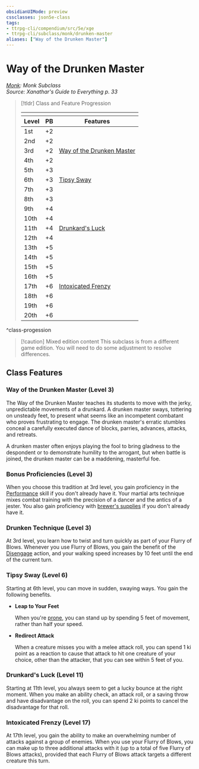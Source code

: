 ```yaml
---
obsidianUIMode: preview
cssclasses: json5e-class
tags:
- ttrpg-cli/compendium/src/5e/xge
- ttrpg-cli/subclass/monk/drunken-master
aliases: ["Way of the Drunken Master"]
---
```

# Way of the Drunken Master
*[Monk](monk-xphb.md): Monk Subclass*  
*Source: Xanathar's Guide to Everything p. 33*  

> [!tldr] Class and Feature Progression
> 
> <table class="class-progression">
> <thead>
> <tr><th colspan='3'></th></tr>
> <tr class="class-progression"><th class"level">Level</th><th class"pb">PB</th><th class"feature">Features</th></tr>
> </thead><tbody>
> <tr class="class-progression"><td class"level">1st</td><td class"pb">+2</td><td class"feature"></td></tr>
> <tr class="class-progression"><td class"level">2nd</td><td class"pb">+2</td><td class"feature"></td></tr>
> <tr class="class-progression"><td class"level">3rd</td><td class"pb">+2</td><td class"feature"><a href='#Way%20of%20the%20Drunken%20Master%20(Level%203)'>Way of the Drunken Master</a></td></tr>
> <tr class="class-progression"><td class"level">4th</td><td class"pb">+2</td><td class"feature"></td></tr>
> <tr class="class-progression"><td class"level">5th</td><td class"pb">+3</td><td class"feature"></td></tr>
> <tr class="class-progression"><td class"level">6th</td><td class"pb">+3</td><td class"feature"><a href='#Tipsy%20Sway%20(Level%206)'>Tipsy Sway</a></td></tr>
> <tr class="class-progression"><td class"level">7th</td><td class"pb">+3</td><td class"feature"></td></tr>
> <tr class="class-progression"><td class"level">8th</td><td class"pb">+3</td><td class"feature"></td></tr>
> <tr class="class-progression"><td class"level">9th</td><td class"pb">+4</td><td class"feature"></td></tr>
> <tr class="class-progression"><td class"level">10th</td><td class"pb">+4</td><td class"feature"></td></tr>
> <tr class="class-progression"><td class"level">11th</td><td class"pb">+4</td><td class"feature"><a href='#Drunkard's%20Luck%20(Level%2011)'>Drunkard's Luck</a></td></tr>
> <tr class="class-progression"><td class"level">12th</td><td class"pb">+4</td><td class"feature"></td></tr>
> <tr class="class-progression"><td class"level">13th</td><td class"pb">+5</td><td class"feature"></td></tr>
> <tr class="class-progression"><td class"level">14th</td><td class"pb">+5</td><td class"feature"></td></tr>
> <tr class="class-progression"><td class"level">15th</td><td class"pb">+5</td><td class"feature"></td></tr>
> <tr class="class-progression"><td class"level">16th</td><td class"pb">+5</td><td class"feature"></td></tr>
> <tr class="class-progression"><td class"level">17th</td><td class"pb">+6</td><td class"feature"><a href='#Intoxicated%20Frenzy%20(Level%2017)'>Intoxicated Frenzy</a></td></tr>
> <tr class="class-progression"><td class"level">18th</td><td class"pb">+6</td><td class"feature"></td></tr>
> <tr class="class-progression"><td class"level">19th</td><td class"pb">+6</td><td class"feature"></td></tr>
> <tr class="class-progression"><td class"level">20th</td><td class"pb">+6</td><td class"feature"></td></tr>
> </tbody></table>
^class-progession


> [!caution] Mixed edition content
> This subclass is from a different game edition. You will need to do some adjustment to resolve differences.

## Class Features

### Way of the Drunken Master (Level 3)

The Way of the Drunken Master teaches its students to move with the jerky, unpredictable movements of a drunkard. A drunken master sways, tottering on unsteady feet, to present what seems like an incompetent combatant who proves frustrating to engage. The drunken master's erratic stumbles conceal a carefully executed dance of blocks, parries, advances, attacks, and retreats.

A drunken master often enjoys playing the fool to bring gladness to the despondent or to demonstrate humility to the arrogant, but when battle is joined, the drunken master can be a maddening, masterful foe.

### Bonus Proficiencies (Level 3)

When you choose this tradition at 3rd level, you gain proficiency in the [Performance](3-Compendium/rules/skills.md#Performance) skill if you don't already have it. Your martial arts technique mixes combat training with the precision of a dancer and the antics of a jester. You also gain proficiency with [brewer's supplies](3-Compendium/items/brewers-supplies-xphb.md) if you don't already have it.

### Drunken Technique (Level 3)

At 3rd level, you learn how to twist and turn quickly as part of your Flurry of Blows. Whenever you use Flurry of Blows, you gain the benefit of the [Disengage](3-Compendium/rules/actions.md#Disengage) action, and your walking speed increases by 10 feet until the end of the current turn.

### Tipsy Sway (Level 6)

Starting at 6th level, you can move in sudden, swaying ways. You gain the following benefits.

- **Leap to Your Feet**  

    When you're [prone](3-Compendium/rules/conditions.md#Prone), you can stand up by spending 5 feet of movement, rather than half your speed.  

- **Redirect Attack**  

    When a creature misses you with a melee attack roll, you can spend 1 ki point as a reaction to cause that attack to hit one creature of your choice, other than the attacker, that you can see within 5 feet of you.  

### Drunkard's Luck (Level 11)

Starting at 11th level, you always seem to get a lucky bounce at the right moment. When you make an ability check, an attack roll, or a saving throw and have disadvantage on the roll, you can spend 2 ki points to cancel the disadvantage for that roll.

### Intoxicated Frenzy (Level 17)

At 17th level, you gain the ability to make an overwhelming number of attacks against a group of enemies. When you use your Flurry of Blows, you can make up to three additional attacks with it (up to a total of five Flurry of Blows attacks), provided that each Flurry of Blows attack targets a different creature this turn.